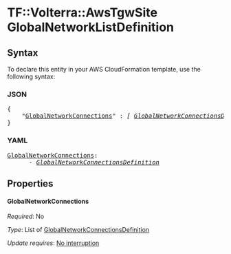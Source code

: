 # TF::Volterra::AwsTgwSite GlobalNetworkListDefinition

## Syntax

To declare this entity in your AWS CloudFormation template, use the following syntax:

### JSON

<pre>
{
    "<a href="#globalnetworkconnections" title="GlobalNetworkConnections">GlobalNetworkConnections</a>" : <i>[ <a href="globalnetworkconnectionsdefinition.md">GlobalNetworkConnectionsDefinition</a>, ... ]</i>
}
</pre>

### YAML

<pre>
<a href="#globalnetworkconnections" title="GlobalNetworkConnections">GlobalNetworkConnections</a>: <i>
      - <a href="globalnetworkconnectionsdefinition.md">GlobalNetworkConnectionsDefinition</a></i>
</pre>

## Properties

#### GlobalNetworkConnections

_Required_: No

_Type_: List of <a href="globalnetworkconnectionsdefinition.md">GlobalNetworkConnectionsDefinition</a>

_Update requires_: [No interruption](https://docs.aws.amazon.com/AWSCloudFormation/latest/UserGuide/using-cfn-updating-stacks-update-behaviors.html#update-no-interrupt)

